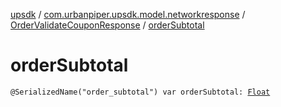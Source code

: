 [upsdk](../../index.md) / [com.urbanpiper.upsdk.model.networkresponse](../index.md) / [OrderValidateCouponResponse](index.md) / [orderSubtotal](./order-subtotal.md)

# orderSubtotal

`@SerializedName("order_subtotal") var orderSubtotal: `[`Float`](https://kotlinlang.org/api/latest/jvm/stdlib/kotlin/-float/index.html)